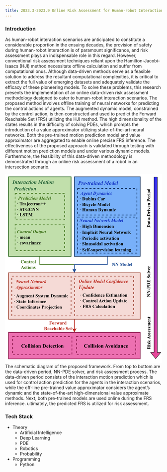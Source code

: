 ```yaml
---
title: 2023.3-2023.9 Online Risk Assessment for Human-robot Interaction
---
```


### Introduction

As human-robot interaction scenarios are anticipated to constitute a considerable proportion in the ensuing decades, the provision of safety during human-robot interaction is of paramount significance, and risk assessment plays an indispensable role in this regard. However, conventional risk assessment techniques reliant upon the Hamilton-Jacobi-Isaacs (HJI) method necessitate offline calculation and suffer from computational onus. Although data-driven methods serve as a feasible solution to address the resultant computational complexities, it is critical to extract the full value of emerging datasets and adequately validate the efficacy of these pioneering models. To solve these problems, this research presents the implementation of an online data-driven risk assessment methodology designed to cater to human-robot interaction scenarios. The proposed method involves offline training of neural networks for predicting the control actions of agents. The augmented dynamic model, constrained by the control action, is then constructed and used to predict the Forward Reachable Set (FRS) utilizing the HJI method. The high dimensionality of the states results in the difficulty of solving PDEs, which prompts the introduction of a value approximator utilizing state-of-the-art neural networks. Both the pre-trained motion prediction model and value approximator are aggregated to enable online precise FRS inference. The effectiveness of the proposed approach is validated through testing with different motion prediction models and under various dynamic models. Furthermore, the feasibility of this data-driven methodology is demonstrated through an online risk assessment of a robot in an intersection scenario. 
<br>


<div class="card mb-3">
    <img class="card-img-top" src="https://raw.githubusercontent.com/TommyGong08/tommygong08.github.io/main/_includes/img/1_Online_Risk.png"/>
    <div class="card-body bg-light">
        <div class="card-text">
           The schematic diagram of the proposed framework. From top to
bottom are the data-driven period, NN-PDE solver, and risk assessment
process. The data-driven period consists of the interaction motion prediction
which is used for control action prediction for the agents in the interaction
scenarios, while the off-line pre-trained value approximator considers the
agent’s dynamic and the state-of-the-art high-dimensional value approximate
methods. Next, both pre-trained models are used online during the FRS
inference. ultimately, the predicted FRS is utilized for risk assessment.
        </div>
    </div>
</div>


### Tech Stack
- Theory
  - Artificial Intelligence
  - Deep Learning
  - PDE
  - Robotics
  - Probability
- Programming
  - Python